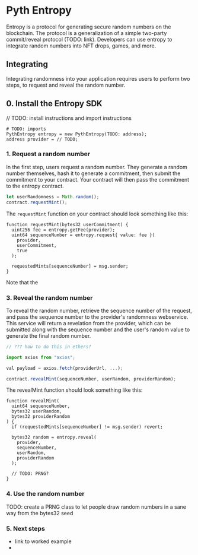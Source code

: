 # Pyth Entropy

Entropy is a protocol for generating secure random numbers on the blockchain.
The protocol is a generalization of a simple two-party commit/reveal protocol (TODO: link).
Developers can use entropy to integrate random numbers into NFT drops, games, and more.

## Integrating

Integrating randomness into your application requires users to perform two steps,
to request and reveal the random number.

## 0. Install the Entropy SDK

// TODO: install instructions and import instructions

```solidity
# TODO: imports
PythEntropy entropy = new PythEntropy(TODO: address);
address provider = // TODO;
```

### 1. Request a random number

In the first step, users request a random number. They generate a random number themselves,
hash it to generate a commitment, then submit the commitment to your contract. Your contract
will then pass the commitment to the entropy contract.

```typescript
let userRandomness = Math.random();
contract.requestMint();
```

The `requestMint` function on your contract should look something like this:

```solidity
function requestMint(bytes32 userCommitment) {
  uint256 fee = entropy.getFee(provider);
  uint64 sequenceNumber = entropy.request{ value: fee }(
    provider,
    userCommitment,
    true
  );

  requestedMints[sequenceNumber] = msg.sender;
}

```

Note that the

### 3. Reveal the random number

To reveal the random number, retrieve the sequence number of the request,
and pass the sequence number to the provider's randomness webservice. This service
will return a revelation from the provider, which can be submitted along with the sequence number and
the user's random value to generate the final random number.

```typescript
// ??? how to do this in ethers?

import axios from "axios";

val payload = axios.fetch(providerUrl, ...);

contract.revealMint(sequenceNumber, userRandom, providerRandom);
```

The revealMint function should look something like this:

```solidity
function revealMint(
  uint64 sequenceNumber,
  bytes32 userRandom,
  bytes32 providerRandom
) {
  if (requestedMints[sequenceNumber] != msg.sender) revert;

  bytes32 random = entropy.reveal(
    provider,
    sequenceNumber,
    userRandom,
    providerRandom
  );

  // TODO: PRNG?
}

```

### 4. Use the random number

TODO: create a PRNG class to let people draw random numbers in a sane way from the bytes32 seed

### 5. Next steps

- link to worked example
-

